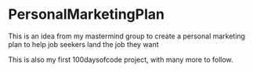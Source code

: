 # PersonalMarketingPlan

This is an idea from my mastermind group to create a personal marketing plan to help job seekers land the job they  want

This is also my first 100daysofcode project, with many more to follow.

